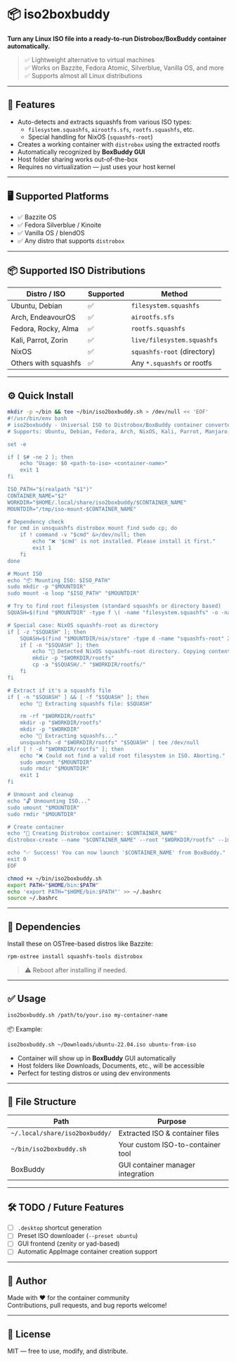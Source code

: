 # 📦 iso2boxbuddy

**Turn any Linux ISO file into a ready-to-run Distrobox/BoxBuddy container automatically.**

> ✅ Lightweight alternative to virtual machines  
> ✅ Works on Bazzite, Fedora Atomic, Silverblue, Vanilla OS, and more  
> ✅ Supports almost all Linux distributions

---

## 🚀 Features

- Auto-detects and extracts squashfs from various ISO types:
  - `filesystem.squashfs`, `airootfs.sfs`, `rootfs.squashfs`, etc.
  - Special handling for NixOS (`squashfs-root`)
- Creates a working container with `distrobox` using the extracted rootfs
- Automatically recognized by **BoxBuddy GUI**
- Host folder sharing works out-of-the-box
- Requires no virtualization — just uses your host kernel

---

## 🖥️ Supported Platforms

- ✅ Bazzite OS
- ✅ Fedora Silverblue / Kinoite
- ✅ Vanilla OS / blendOS
- ✅ Any distro that supports `distrobox`

---

## 📦 Supported ISO Distributions

| Distro / ISO             | Supported | Method                         |
|-------------------------|-----------|--------------------------------|
| Ubuntu, Debian          | ✅        | `filesystem.squashfs`          |
| Arch, EndeavourOS       | ✅        | `airootfs.sfs`                 |
| Fedora, Rocky, Alma     | ✅        | `rootfs.squashfs`              |
| Kali, Parrot, Zorin     | ✅        | `live/filesystem.squashfs`     |
| NixOS                   | ✅        | `squashfs-root` (directory)    |
| Others with squashfs    | ✅        | Any `*.squashfs` or rootfs     |

---

## ⚙️ Quick Install

```bash
mkdir -p ~/bin && tee ~/bin/iso2boxbuddy.sh > /dev/null << 'EOF'
#!/usr/bin/env bash
# iso2boxbuddy - Universal ISO to Distrobox/BoxBuddy container converter
# Supports: Ubuntu, Debian, Fedora, Arch, NixOS, Kali, Parrot, Manjaro, etc.

set -e

if [ $# -ne 2 ]; then
    echo "Usage: $0 <path-to-iso> <container-name>"
    exit 1
fi

ISO_PATH="$(realpath "$1")"
CONTAINER_NAME="$2"
WORKDIR="$HOME/.local/share/iso2boxbuddy/$CONTAINER_NAME"
MOUNTDIR="/tmp/iso-mount-$CONTAINER_NAME"

# Dependency check
for cmd in unsquashfs distrobox mount find sudo cp; do
    if ! command -v "$cmd" &>/dev/null; then
        echo "❌ '$cmd' is not installed. Please install it first."
        exit 1
    fi
done

# Mount ISO
echo "📦 Mounting ISO: $ISO_PATH"
sudo mkdir -p "$MOUNTDIR"
sudo mount -o loop "$ISO_PATH" "$MOUNTDIR"

# Try to find root filesystem (standard squashfs or directory based)
SQUASH=$(find "$MOUNTDIR" -type f \( -name "filesystem.squashfs" -o -name "rootfs.squashfs" -o -name "livecd.squashfs" -o -name "airootfs.sfs" -o -name "live/filesystem" -o -name "*.squashfs" \) 2>/dev/null | head -n 1)

# Special case: NixOS squashfs-root as directory
if [ -z "$SQUASH" ]; then
    SQUASH=$(find "$MOUNTDIR/nix/store" -type d -name "squashfs-root" 2>/dev/null | head -n 1)
    if [ -n "$SQUASH" ]; then
        echo "📂 Detected NixOS squashfs-root directory. Copying contents..."
        mkdir -p "$WORKDIR/rootfs"
        cp -a "$SQUASH/." "$WORKDIR/rootfs/"
    fi
fi

# Extract if it's a squashfs file
if [ -n "$SQUASH" ] && [ -f "$SQUASH" ]; then
    echo "📂 Extracting squashfs file: $SQUASH"

    rm -rf "$WORKDIR/rootfs"
    mkdir -p "$WORKDIR/rootfs"
    mkdir -p "$WORKDIR"
    echo "📂 Extracting squashfs..."
    unsquashfs -d "$WORKDIR/rootfs" "$SQUASH" | tee /dev/null
elif [ ! -d "$WORKDIR/rootfs" ]; then
    echo "❌ Could not find a valid root filesystem in ISO. Aborting."
    sudo umount "$MOUNTDIR"
    sudo rmdir "$MOUNTDIR"
    exit 1
fi

# Unmount and cleanup
echo "🔓 Unmounting ISO..."
sudo umount "$MOUNTDIR"
sudo rmdir "$MOUNTDIR"

# Create container
echo "🐳 Creating Distrobox container: $CONTAINER_NAME"
distrobox-create --name "$CONTAINER_NAME" --root "$WORKDIR/rootfs" --image "" --yes

echo "✅ Success! You can now launch '$CONTAINER_NAME' from BoxBuddy."
exit 0
EOF

chmod +x ~/bin/iso2boxbuddy.sh
export PATH="$HOME/bin:$PATH"
echo 'export PATH="$HOME/bin:$PATH"' >> ~/.bashrc
source ~/.bashrc
```

---

## 🔧 Dependencies

Install these on OSTree-based distros like Bazzite:

```bash
rpm-ostree install squashfs-tools distrobox
```

> ⚠️ Reboot after installing if needed.

---

## ✅ Usage

```bash
iso2boxbuddy.sh /path/to/your.iso my-container-name
```

📦 Example:

```bash
iso2boxbuddy.sh ~/Downloads/ubuntu-22.04.iso ubuntu-from-iso
```

- Container will show up in **BoxBuddy** GUI automatically
- Host folders like Downloads, Documents, etc., will be accessible
- Perfect for testing distros or using dev environments

---

## 📁 File Structure

| Path                                | Purpose                            |
|-------------------------------------|------------------------------------|
| `~/.local/share/iso2boxbuddy/`     | Extracted ISO & container files    |
| `~/bin/iso2boxbuddy.sh`            | Your custom ISO-to-container tool  |
| BoxBuddy                           | GUI container manager integration  |

---

## 🛠 TODO / Future Features

- [ ] `.desktop` shortcut generation
- [ ] Preset ISO downloader (`--preset ubuntu`)
- [ ] GUI frontend (zenity or yad-based)
- [ ] Automatic AppImage container creation support

---

## 👤 Author

Made with ❤️ for the container community  
Contributions, pull requests, and bug reports welcome!

---

## 🪪 License

MIT — free to use, modify, and distribute.

